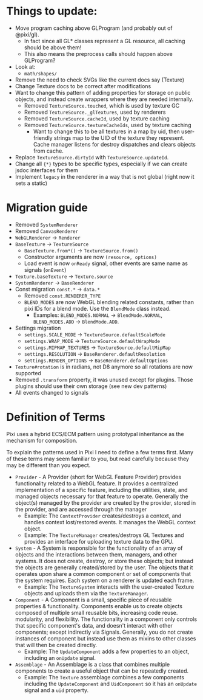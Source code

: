 # Things to update:

- Move program caching above GLProgram (and probably out of @pixi/gl).
    * In fact since all GL* classes represent a GL resource, all caching should be above them!
    * This also means the preprocess calls should happen above GLProgram?
- Look at:
    * `math/shapes/`
- Remove the need to check SVGs like the current docs say (Texture)
- Change Texture docs to be correct after modifications
- Want to change this pattern of adding properties for storage on public objects, and instead create wrappers where they are needed internally.
    * Removed `TextureSource.touched`, which is used by texture GC
    * Removed `TextureSource._glTextures`, used by renderers
    * Removed `TextureSource.cacheId`, used by texture caching
    * Removed `TextureSource.textureCacheIds`, used by texture caching
        - Want to change this to be all textures in a map by uid, then user-friendly strings map to the UID of the texture they represent. Cache manager listens for destroy dispatches and clears objects from cache.
- Replace `TextureSource.dirtyId` with `TextureSource.updateId`.
- Change all `{*}` types to be specific types, especially if we can create jsdoc interfaces for them
- Implement `legacy` in the renderer in a way that is not global (right now it sets a static)


# Migration guide

- Removed `SystemRenderer`
- Removed `CanvasRenderer`
- `WebGLRenderer` -> `Renderer`
- `BaseTexture` -> `TextureSource`
    * `BaseTexture.from*()` -> `TextureSource.from()`
    * Constructor arguments are now `(resource, options)`
    * Load event is now `onReady` signal, other events are same name as signals (`onEvent`)
- `Texture.baseTexture` -> `Texture.source`
- `SystemRenderer` -> `BaseRenderer`
- Const migration `const.*` -> `data.*`
    * Removed `const.RENDERER_TYPE`
    * `BLEND_MODES` are now WebGL blending related constants, rather than pixi IDs for a blend mode. Use the `BlendMode` class instead.
        - Examples: `BLEND_MODES.NORMAL` -> `BlendMode.NORMAL`, `BLEND_MODES.ADD` -> `BlendMode.ADD`.
- Settings migration
    * `settings.SCALE_MODE`         -> `TextureSource.defaultScaleMode`
    * `settings.WRAP_MODE`          -> `TextureSource.defaultWrapMode`
    * `settings.MIPMAP_TEXTURES`    -> `TextureSource.defaultMipMap`
    * `settings.RESOLUTION`         -> `BaseRenderer.defaultResolution`
    * `settings.RENDER_OPTIONS`     -> `BaseRenderer.defaultOptions`
- `Texture#rotation` is in radians, not D8 anymore so all rotations are now supported
- Removed `.transform` property, it was unused except for plugins. Those plugins should use their own storage (see new dev patterns)
- All events changed to signals

# Definition of Terms

Pixi uses a hybrid ECS/ECM pattern using prototypal inheritance as the mechanism for composition.

To explain the patterns used in Pixi I need to define a few terms first. Many of these terms may seem
familiar to you, but read carefully because they may be different than you expect.

- `Provider` - A Provider (short for WebGL Feature Provider) provides functionality related to a WebGL feature.
    It provides a centralized implementation of a specific feature, including the utilities, state, and managed
    objects necessary for that feature to operate. Generally the object(s) managed by the provider are created by
    the provider, stored in the provider, and are accessed through the manager
    * Example: The `ContextProvider` creates/destroys a context, and handles context lost/restored events. It manages the WebGL context object.
    * Example: The `TextureManager` creates/destroys GL Textures and provides an interface for uploading texture data to the GPU.
- `System` - A System is responsible for the functionality of an array of objects and the interactions between
    them, managers, and other systems. It does not create, destroy, or store these objects; but instead the objects are
    generally created/stored by the user. The objects that it operates upon share a common component or set of
    components that the system requires. Each system on a renderer is updated each frame.
    * Example: The `TextureSystem` interacts with the user-created Texture objects and uploads them via the `TextureManager`.
- `Component` - A Component is a small, specific piece of reusable properties & functionality. Components
    enable us to create objects composed of multiple small reusable bits, increasing code reuse. modularity, and flexibility.
    The functionality in a component only controls that specific component's data, and doesn't interact with other components;
    except indirectly via Signals. Generally, you do not create instances of component but instead use them as mixins to
    other classes that will then be created directly.
    * Example: The `UpdateComponent` adds a few properties to an object, including an `onUpdate` signal.
- `Assemblage` - An Assemblage is a class that combines multiple components to create a useful object that can be repeatedly created.
    * Example: The `Texture` assemblage combines a few components including the `UpdateComponent` and `UidComponent` so it
        has an `onUpdate` signal and a `uid` property.
